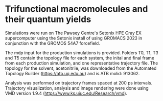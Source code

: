 # Trifunctional macromolecules and their quantum yields


Simulations were run on The Pawsey Centre's Setonix HPE Cray EX supercomputer using the Setonix install of using GROMACS 2023 in conjunction with the GROMOS 54A7 forcefield. 

The mdp input for the production simulations is provided. Folders T0, T1, T3 and T5 contain the topology file for each system, the inital and final frame from each production simulation, and one representative trajectory file. The topology for the solvent, acetonitrile, was downloaded from the Automated Topology Builder (https://atb.uq.edu.au) and is ATB molid: 913062. 

Analysis was performed on trajectory frames spaced at 200 ps intervals. Trajectory visualization, analysis and image rendering were done using VMD version 1.9.4 (https://www.ks.uiuc.edu/Research/vmd). 
